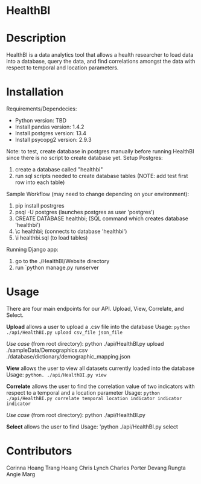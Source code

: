 # HealthBI

# Description
HealthBI is a data analytics tool that allows a health researcher to load data into a database, query the data, and find correlations amongst the data with respect to temporal and location parameters.

# Installation
Requirements/Dependecies:
- Python version: TBD
- Install pandas version: 1.4.2
- Install postgres version: 13.4
- Install psycopg2 version: 2.9.3

Note: to test, create database in postgres manually before running HealthBI since there is no script to create database yet.
Setup Postgres:
1. create a database called "healthbi"
2. run sql scripts needed to create database tables (NOTE: add test first row into each table)

Sample Workflow (may need to change depending on your environment):
1. pip install postrgres
2. psql -U postgres (launches postgres as user 'postgres')
3. CREATE DATABASE healthbi; (SQL command which creates database 'healthbi')
4. \c healthbi; (connects to database 'healthbi')
5. \i healthbi.sql (to load tables)

Running Django app:
1. go to the ./HealthBI/Website directory
2. run `python manage.py runserver

# Usage
There are four main endpoints for our API. Upload, View, Correlate, and Select.

**Upload** allows a user to upload a .csv file into the database
Usage: `python ./api/HealthBI.py upload csv_file json_file`
 
*Use case* (from root directory):
python ./api/HealthBI.py upload ./sampleData/Demographics.csv ./database/dictionary/demographic_mapping.json

**View** allows the user to view all datasets currently loaded into the database
Usage: `python. ./api/HealthBI.py view`

**Correlate** allows the user to find the correlation value of two indicators with respect to a temporal and a location parameter
Usage: `python ./api/HealthBI.py correlate temporal location indicator indicator indicator`

*Use case* (from root directory):
python ./api/HealthBI.py

**Select** allows the user to find 
Usage: 'python ./api/HealthBI.py select

# Contributors
Corinna Hoang
Trang Hoang
Chris Lynch
Charles Porter
Devang Rungta
Angie Marg






